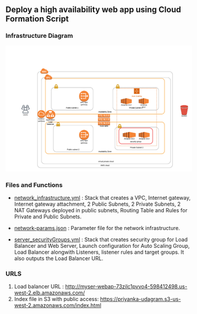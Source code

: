 ## Deploy a high availability web app using Cloud Formation Script

### Infrastructure Diagram

<img src="Infrastructure Diagram.png"/>

### Files and Functions

- <a href="network_infrastructure.yml">network_infrastructure.yml</a> : Stack that creates a VPC, Internet gateway, Internet gateway attachment, 2 Public Subnets, 2 Private Subnets, 2 NAT Gateways deployed in public subnets, Routing Table and Rules for Private and Public Subnets. 

- <a href="network-params.json">network-params.json</a> : Parameter file for the network infrastructure.

- <a href="server_securityGroups.yml">server_securityGroups.yml</a> : Stack that creates security group for Load Balancer and Web Server, Launch configuration for Auto Scaling Group, Load Balancer alongwith Listeners, listener rules and target groups. It also outputs the Load Balancer URL. 

### URLS

1. Load balancer URL : http://myser-webap-73zilc1pvvo4-598412498.us-west-2.elb.amazonaws.com/
2. Index file in S3 with public access: https://priyanka-udagram.s3-us-west-2.amazonaws.com/index.html


